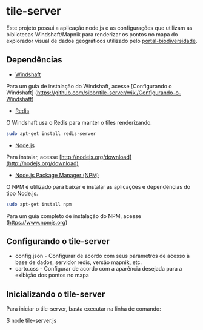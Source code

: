 tile-server
===========

Este projeto possui a aplicação node.js e as configurações que utilizam as bibliotecas Windshaft/Mapnik para renderizar os pontos no mapa do explorador visual de dados geográficos utilizado pelo  [portal-biodiversidade](https://github.com/sibbr/portal-biodiversidade).

## Dependências

* [Windshaft](https://github.com/CartoDB/Windshaft)

Para um guia de instalação do Windshaft, acesse [Configurando o Windshaft] (https://github.com/sibbr/tile-server/wiki/Configurando-o-Windshaft)

* [Redis](http://redis.io/)

O Windshaft usa o Redis para manter o tiles renderizando.

```bash
sudo apt-get install redis-server
```

* [Node.js](http://nodejs.org)

Para instalar, acesse [http://nodejs.org/download](http://nodejs.org/download)

* [Node.js Package Manager (NPM)](https://www.npmjs.org)

O NPM é utilizado para baixar e instalar as aplicações e dependências do tipo Node.js.

```bash
sudo apt-get install npm
```

Para um guia completo de instalação do NPM, acesse (https://www.npmjs.org)

## Configurando o tile-server 

* config.json - Configurar de acordo com seus parâmetros de acesso à base de dados, servidor redis, versão mapnik, etc.
* carto.css - Configurar de acordo com a aparência desejada para a exibição dos pontos no mapa

## Inicializando o tile-server

Para iniciar o tile-server, basta executar na linha de comando:

$ node tile-server.js

